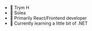 - 👋 Trym H
- 💼 Solea
- 🌻 Primarily React/Frontend developer
- 🌱 Currently learning a little bit of .NET

<!---
H-Trym/H-Trym is a ✨ special ✨ repository because its `README.md` (this file) appears on your GitHub profile.
You can click the Preview link to take a look at your changes.
--->
